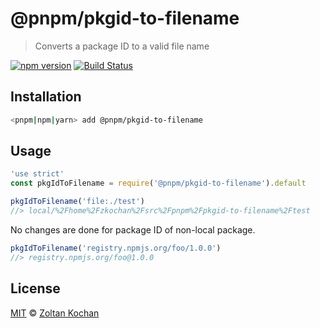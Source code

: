 # @pnpm/pkgid-to-filename

> Converts a package ID to a valid file name

<!--@shields('npm', 'travis')-->
[![npm version](https://img.shields.io/npm/v/@pnpm/pkgid-to-filename.svg)](https://www.npmjs.com/package/@pnpm/pkgid-to-filename) [![Build Status](https://img.shields.io/travis/pnpm/pkgid-to-filename/master.svg)](https://travis-ci.org/pnpm/pkgid-to-filename)
<!--/@-->

## Installation

```sh
<pnpm|npm|yarn> add @pnpm/pkgid-to-filename
```

## Usage

```js
'use strict'
const pkgIdToFilename = require('@pnpm/pkgid-to-filename').default

pkgIdToFilename('file:./test')
//> local/%2Fhome%2Fzkochan%2Fsrc%2Fpnpm%2Fpkgid-to-filename%2Ftest
```

No changes are done for package ID of non-local package.

```js
pkgIdToFilename('registry.npmjs.org/foo/1.0.0')
//> registry.npmjs.org/foo@1.0.0
```

## License

[MIT](./LICENSE) © [Zoltan Kochan](https://www.kochan.io/)
